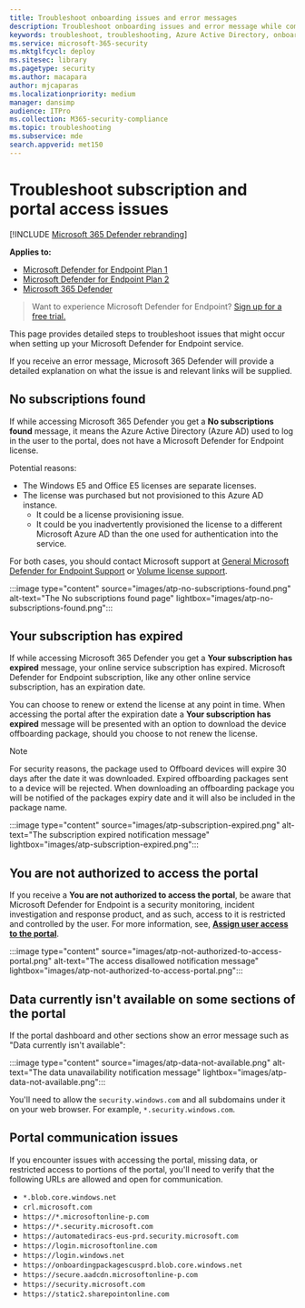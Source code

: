 ```yaml
---
title: Troubleshoot onboarding issues and error messages
description: Troubleshoot onboarding issues and error message while completing setup of Microsoft Defender for Endpoint.
keywords: troubleshoot, troubleshooting, Azure Active Directory, onboarding, error message, error messages, microsoft defender for endpoint
ms.service: microsoft-365-security
ms.mktglfcycl: deploy
ms.sitesec: library
ms.pagetype: security
ms.author: macapara
author: mjcaparas
ms.localizationpriority: medium
manager: dansimp
audience: ITPro
ms.collection: M365-security-compliance
ms.topic: troubleshooting
ms.subservice: mde
search.appverid: met150
---
```


# Troubleshoot subscription and portal access issues

[!INCLUDE [Microsoft 365 Defender rebranding](../../includes/microsoft-defender.md)]

**Applies to:**

- [Microsoft Defender for Endpoint Plan 1](https://go.microsoft.com/fwlink/p/?linkid=2154037)
- [Microsoft Defender for Endpoint Plan 2](https://go.microsoft.com/fwlink/p/?linkid=2154037)
- [Microsoft 365 Defender](https://go.microsoft.com/fwlink/?linkid=2118804)

> Want to experience Microsoft Defender for Endpoint? [Sign up for a free trial.](https://signup.microsoft.com/create-account/signup?products=7f379fee-c4f9-4278-b0a1-e4c8c2fcdf7e&ru=https://aka.ms/MDEp2OpenTrial?ocid=docs-wdatp-troublshootonboarding-abovefoldlink)

This page provides detailed steps to troubleshoot issues that might occur when setting up your Microsoft Defender for Endpoint service.

If you receive an error message, Microsoft 365 Defender will provide a detailed explanation on what the issue is and relevant links will be supplied.

## No subscriptions found

If while accessing Microsoft 365 Defender you get a **No subscriptions found** message, it means the Azure Active Directory (Azure AD) used to log in the user to the portal, does not have a Microsoft Defender for Endpoint license.

Potential reasons:

- The Windows E5 and Office E5 licenses are separate licenses.
- The license was purchased but not provisioned to this Azure AD instance.
  - It could be a license provisioning issue.
  - It could be you inadvertently provisioned the license to a different Microsoft Azure AD than the one used for authentication into the service.

For both cases, you should contact Microsoft support at [General Microsoft Defender for Endpoint Support](https://support.microsoft.com/getsupport?wf=0&tenant=ClassicCommercial&oaspworkflow=start_1.0.0.0&locale=en-us&supportregion=en-us&pesid=16055&ccsid=636419533611396913) or
[Volume license support](https://www.microsoft.com/licensing/servicecenter/Help/Contact.aspx).

:::image type="content" source="images/atp-no-subscriptions-found.png" alt-text="The No subscriptions found page" lightbox="images/atp-no-subscriptions-found.png":::

## Your subscription has expired

If while accessing Microsoft 365 Defender you get a **Your subscription has expired** message, your online service subscription has expired. Microsoft Defender for Endpoint subscription, like any other online service subscription, has an expiration date.

You can choose to renew or extend the license at any point in time. When accessing the portal after the expiration date a **Your subscription has expired** message will be presented with an option to download the device offboarding package, should you choose to not renew the license.

> [!NOTE]
> For security reasons, the package used to Offboard devices will expire 30 days after the date it was downloaded. Expired offboarding packages sent to a device will be rejected. When downloading an offboarding package you will be notified of the packages expiry date and it will also be included in the package name.

:::image type="content" source="images/atp-subscription-expired.png" alt-text="The subscription expired notification message" lightbox="images/atp-subscription-expired.png":::

## You are not authorized to access the portal

If you receive a **You are not authorized to access the portal**, be aware that Microsoft Defender for Endpoint is a security monitoring, incident investigation and response product, and as such, access to it is restricted and controlled by the user.
For more information, see, [**Assign user access to the portal**](/windows/threat-protection/windows-defender-atp/assign-portal-access-windows-defender-advanced-threat-protection).

:::image type="content" source="images/atp-not-authorized-to-access-portal.png" alt-text="The access disallowed notification message" lightbox="images/atp-not-authorized-to-access-portal.png":::

## Data currently isn't available on some sections of the portal

If the portal dashboard and other sections show an error message such as "Data currently isn't available":

:::image type="content" source="images/atp-data-not-available.png" alt-text="The data unavailability notification message" lightbox="images/atp-data-not-available.png":::

You'll need to allow the `security.windows.com` and all subdomains under it on your web browser. For example, `*.security.windows.com`.

## Portal communication issues

If you encounter issues with accessing the portal, missing data, or restricted access to portions of the portal, you'll need to verify that the following URLs are allowed and open for communication.

- `*.blob.core.windows.net`
- `crl.microsoft.com`
- `https://*.microsoftonline-p.com`
- `https://*.security.microsoft.com`
- `https://automatediracs-eus-prd.security.microsoft.com`
- `https://login.microsoftonline.com`
- `https://login.windows.net`
- `https://onboardingpackagescusprd.blob.core.windows.net`
- `https://secure.aadcdn.microsoftonline-p.com`
- `https://security.microsoft.com`
- `https://static2.sharepointonline.com`
